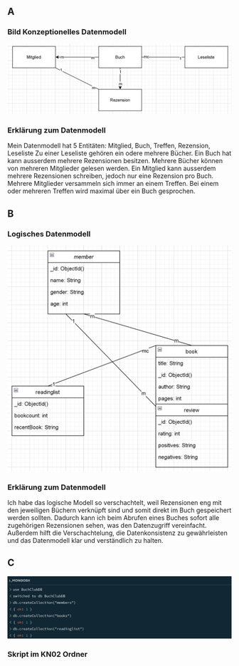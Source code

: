 ## A
### Bild Konzeptionelles Datenmodell
![](/KN02/BildDrawioNew.PNG)
### Erklärung zum Datenmodell
Mein Datenmodell hat 5 Entitäten: Mitglied, Buch, Treffen, Rezension, Leseliste
Zu einer Leseliste gehören ein odere mehrere Bücher. Ein Buch hat kann ausserdem mehrere Rezensionen besitzen. Mehrere Bücher können von mehreren Mitglieder gelesen werden. Ein Mitglied kann ausserdem mehrere Rezensionen schreiben, jedoch nur eine Rezension pro Buch. Mehrere Mitglieder versammeln sich immer an einem Treffen. Bei einem oder mehreren Treffen wird maximal über ein Buch gesprochen.

## B
### Logisches Datenmodell
![](/KN02/DrawioMitVerschachtelung.PNG)
### Erklärung zum Datenmodell
Ich habe das logische Modell so verschachtelt, weil Rezensionen eng mit den jeweiligen Büchern verknüpft sind und somit direkt im Buch gespeichert werden sollten. Dadurch kann ich beim Abrufen eines Buches sofort alle zugehörigen Rezensionen sehen, was den Datenzugriff vereinfacht. Außerdem hilft die Verschachtelung, die Datenkonsistenz zu gewährleisten und das Datenmodell klar und verständlich zu halten.

## C
![](/KN02/KN02C.PNG)

### Skript im KN02 Ordner

